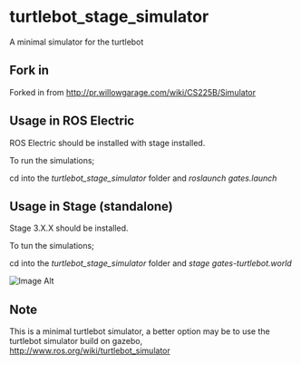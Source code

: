 turtlebot_stage_simulator
======================

A minimal simulator for the turtlebot

Fork in
-------
Forked in from http://pr.willowgarage.com/wiki/CS225B/Simulator  

Usage in ROS Electric
---------------------

ROS Electric should be installed with stage installed. 

To run the simulations;

cd into the _turtlebot_stage_simulator_ folder and _roslaunch gates.launch_

Usage in Stage (standalone)
---------------------------

Stage 3.X.X should be installed.

To tun the simulations;

cd into the _turtlebot_stage_simulator_ folder and _stage gates-turtlebot.world_ 

![Image Alt](https://lh5.googleusercontent.com/-x63FoR6OPe8/UOj_GBK4FAI/AAAAAAAACOw/XCv4LneRJa4/s748/t1.png)

Note
-----

This is a minimal turtlebot simulator, a better option may be to use the turtlebot simulator build on gazebo, http://www.ros.org/wiki/turtlebot_simulator
